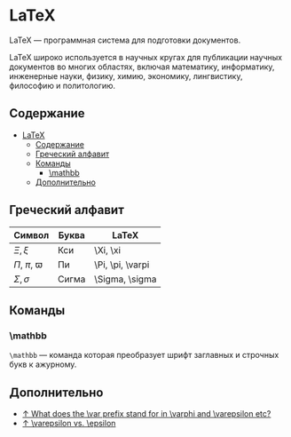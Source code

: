 # LaTeX

LaTeX — программная система для подготовки документов.

LaTeX широко используется в научных кругах для публикации научных документов во многих областях, включая математику, информатику, инженерные науки, физику, химию, экономику, лингвистику, философию и политологию.

## Содержание

- [LaTeX](#latex)
  - [Содержание](#содержание)
  - [Греческий алфавит](#греческий-алфавит)
  - [Команды](#команды)
    - [\mathbb](#mathbb)
  - [Дополнительно](#дополнительно)

## Греческий алфавит

| Символ                 | Буква | LaTeX            |
| ---------------------- | ----- | ---------------- |
| $\Xi, \xi$             | Кси   | \Xi, \xi         |
| $\Pi$, $\pi$, $\varpi$ | Пи    | \Pi, \pi, \varpi |
| $\Sigma, \sigma$       | Сигма | \Sigma, \sigma   |

## Команды

### \mathbb

`\mathbb` — команда которая преобразует шрифт заглавных и строчных букв к ажурному.

## Дополнительно

- [↑ What does the \var prefix stand for in \varphi and \varepsilon etc?](https://tex.stackexchange.com/questions/304534/what-does-the-var-prefix-stand-for-in-varphi-and-varepsilon-etc)
- [↑ \varepsilon vs. \epsilon](https://tex.stackexchange.com/questions/98013/varepsilon-vs-epsilon/98018#98018)
